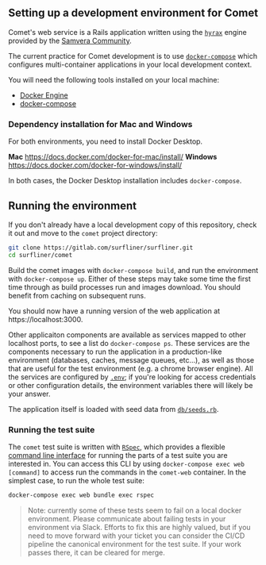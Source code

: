 ## Setting up a development environment for Comet

Comet's web service is a Rails application written using the [`hyrax`][hyrax]
engine provided by the [Samvera Community][samvera].

The current practice for Comet development is to use [`docker-compose`][compose]
which configures multi-container applications in your local development context.

You will need the following tools installed on your local machine:

* [Docker Engine][docker]
* [docker-compose][compose-install]

### Dependency installation for Mac and Windows

For both environments, you need to install Docker Desktop.

**Mac** https://docs.docker.com/docker-for-mac/install/
**Windows** https://docs.docker.com/docker-for-windows/install/

In both cases, the Docker Desktop installation includes `docker-compose`.

## Running the environment

If you don't already have a local development copy of this repository, check it
out and move to the `comet` project directory:

```sh
git clone https://gitlab.com/surfliner/surfliner.git
cd surfliner/comet
```

Build the comet images with `docker-compose build`, and run the environment with
`docker-compose up`. Either of these steps may take some time the first time
through as build processes run and images download. You should benefit from
caching on subsequent runs.

You should now have a running version of the web application at
https://localhost:3000.

Other applicaiton components are available as services mapped to other localhost
ports, to see a list do `docker-compose ps`. These services are the components
necessary to run the application in a production-like environment (databases,
caches, message queues, etc...), as well as those that are useful for the test
environment (e.g. a chrome browser engine). All the services are configured by
[`.env`](../../../comet/.env); if you're looking for access credentials or
other configuration details, the environment variables there will likely be
your answer.

The application itself is loaded with seed data from
[`db/seeds.rb`](../../../comet/db/seeds.rb).

### Running the test suite

The `comet` test suite is written with [`RSpec`][rspec], which provides a
flexible [command line interface][rspec-cli] for running the parts of a test
suite you are interested in. You can access this CLI by using
`docker-compose exec web [command]` to access run the commands in the
`comet-web` container. In the simplest case, to run the whole test suite:

```sh
docker-compose exec web bundle exec rspec
```

> Note: currently some of these tests seem to fail on a local docker
> environment. Please communicate about failing tests in your environment
> via Slack. Efforts to fix this are highly valued, but if you need to
> move forward with your ticket you can consider the CI/CD pipeline the
> canonical environment for the test suite. If your work passes there,
> it can be cleared for merge.

[bitnami/charts#7305]: https://github.com/bitnami/charts/issues/7305
[compose]: https://docs.docker.com/compose/
[compose-install]: https://docs.docker.com/compose/install/
[docker]: https://docs.docker.com/engine/install/
[docker/for-mac#5123]: https://github.com/docker/for-mac/issues/5123
[hyrax]: https://hyrax.samvera.org/
[rspec]: https://rspec.info/
[rspec-cli]: https://relishapp.com/rspec/rspec-core/docs/command-line
[samvera]: https://samvera.org/
